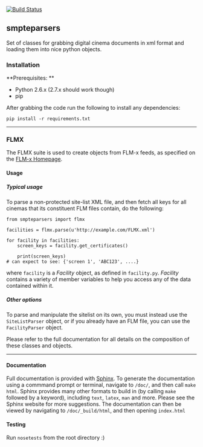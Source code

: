 [![Build Status](https://travis-ci.org/artsalliancemedia/smpteparsers.png)](http://travis-ci.org/artsalliancemedia/smpteparsers)

## smpteparsers

Set of classes for grabbing digital cinema documents in xml format and loading them into nice python objects.

### Installation

**Prerequisites: **

* Python 2.6.x (2.7.x should work though)
* pip

After grabbing the code run the following to install any dependencies:

```
pip install -r requirements.txt
```
---------------------------------------

### FLMX 

The FLMX suite is used to create objects from FLM-x feeds, as specified on the [FLM-x Homepage](http://flm.foxpico.com/).

#### Usage

##### Typical usage

To parse a non-protected site-list XML file, and then fetch all keys for all cinemas that its constituent FLM files contain, do the following:

    from smpteparsers import flmx
    
    facilities = flmx.parse(u'http://example.com/FLMX.xml')
    
    for facility in facilities:
        screen_keys = facility.get_certificates()
    
        print(screen_keys)
    # can expect to see: {'screen 1', 'ABC123', ....}

where `facility` is a *Facility* object, as defined in `facility.py`. *Facility* contains a variety of member variables to help you access any of the data contained within it.

##### Other options

To parse and manipulate the sitelist on its own, you must instead use the `SiteListParser` object, or if you already have an FLM file, you can use the `FacilityParser` object.

Please refer to the full documentation for all details on the composition of these classes and objects.

---------------------------------------

#### Documentation

Full documentation is provided with [Sphinx](http://sphinx-doc.org/). To generate the documentation using a commmand prompt or terminal, navigate to `/doc/`, and then call `make html`. Sphinx provides many other formats to build in (by calling `make` followed by a keyword), including `text`, `latex`, `man` and more. Please see the Sphinx website for more suggestions. The documentation can then be viewed by navigating to `/doc/_build/html`, and then opening `index.html`


#### Testing

Run `nosetests` from the root directory :)
